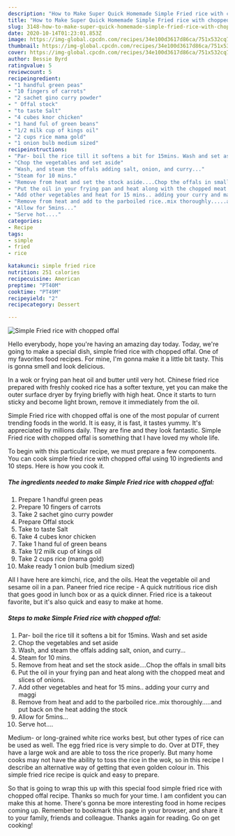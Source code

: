 ```yaml
---
description: "How to Make Super Quick Homemade Simple Fried rice with chopped offal"
title: "How to Make Super Quick Homemade Simple Fried rice with chopped offal"
slug: 3148-how-to-make-super-quick-homemade-simple-fried-rice-with-chopped-offal
date: 2020-10-14T01:23:01.853Z
image: https://img-global.cpcdn.com/recipes/34e100d3617d86ca/751x532cq70/simple-fried-rice-with-chopped-offal-recipe-main-photo.jpg
thumbnail: https://img-global.cpcdn.com/recipes/34e100d3617d86ca/751x532cq70/simple-fried-rice-with-chopped-offal-recipe-main-photo.jpg
cover: https://img-global.cpcdn.com/recipes/34e100d3617d86ca/751x532cq70/simple-fried-rice-with-chopped-offal-recipe-main-photo.jpg
author: Bessie Byrd
ratingvalue: 5
reviewcount: 5
recipeingredient:
- "1 handful green peas"
- "10 fingers of carrots"
- "2 sachet gino curry powder"
- " Offal stock"
- "to taste Salt"
- "4 cubes knor chicken"
- "1 hand ful of green beans"
- "1/2 milk cup of kings oil"
- "2 cups rice mama gold"
- "1 onion bulb medium sized"
recipeinstructions:
- "Par- boil the rice till it softens a bit for 15mins. Wash and set aside"
- "Chop the vegetables and set aside"
- "Wash, and steam the offals adding salt, onion, and curry..."
- "Steam for 10 mins."
- "Remove from heat and set the stock aside....Chop the offals in small bits"
- "Put the oil in your frying pan and heat along with the chopped meat and slices of onions."
- "Add other vegetables and heat for 15 mins.. adding your curry and maggi"
- "Remove from heat and add to the parboiled rice..mix thoroughly.....and put back on the heat adding the stock"
- "Allow for 5mins..."
- "Serve hot...."
categories:
- Recipe
tags:
- simple
- fried
- rice

katakunci: simple fried rice 
nutrition: 251 calories
recipecuisine: American
preptime: "PT40M"
cooktime: "PT49M"
recipeyield: "2"
recipecategory: Dessert

---
```



![Simple Fried rice with chopped offal](https://img-global.cpcdn.com/recipes/34e100d3617d86ca/751x532cq70/simple-fried-rice-with-chopped-offal-recipe-main-photo.jpg)

Hello everybody, hope you're having an amazing day today. Today, we're going to make a special dish, simple fried rice with chopped offal. One of my favorites food recipes. For mine, I'm gonna make it a little bit tasty. This is gonna smell and look delicious.

In a wok or frying pan heat oil and butter until very hot. Chinese fried rice prepared with freshly cooked rice has a softer texture, yet you can make the outer surface dryer by frying briefly with high heat. Once it starts to turn sticky and become light brown, remove it immediately from the oil.

Simple Fried rice with chopped offal is one of the most popular of current trending foods in the world. It is easy, it is fast, it tastes yummy. It's appreciated by millions daily. They are fine and they look fantastic. Simple Fried rice with chopped offal is something that I have loved my whole life.


To begin with this particular recipe, we must prepare a few components. You can cook simple fried rice with chopped offal using 10 ingredients and 10 steps. Here is how you cook it.

<!--inarticleads1-->

##### The ingredients needed to make Simple Fried rice with chopped offal:

1. Prepare 1 handful green peas
1. Prepare 10 fingers of carrots
1. Take 2 sachet gino curry powder
1. Prepare  Offal stock
1. Take to taste Salt
1. Take 4 cubes knor chicken
1. Take 1 hand ful of green beans
1. Take 1/2 milk cup of kings oil
1. Take 2 cups rice (mama gold)
1. Make ready 1 onion bulb (medium sized)


All I have here are kimchi, rice, and the oils. Heat the vegetable oil and sesame oil in a pan. Paneer fried rice recipe - A quick nutritious rice dish that goes good in lunch box or as a quick dinner. Fried rice is a takeout favorite, but it&#39;s also quick and easy to make at home. 

<!--inarticleads2-->

##### Steps to make Simple Fried rice with chopped offal:

1. Par- boil the rice till it softens a bit for 15mins. Wash and set aside
1. Chop the vegetables and set aside
1. Wash, and steam the offals adding salt, onion, and curry...
1. Steam for 10 mins.
1. Remove from heat and set the stock aside....Chop the offals in small bits
1. Put the oil in your frying pan and heat along with the chopped meat and slices of onions.
1. Add other vegetables and heat for 15 mins.. adding your curry and maggi
1. Remove from heat and add to the parboiled rice..mix thoroughly.....and put back on the heat adding the stock
1. Allow for 5mins...
1. Serve hot....


Medium- or long-grained white rice works best, but other types of rice can be used as well. The egg fried rice is very simple to do. Over at DTF, they have a large wok and are able to toss the rice properly. But many home cooks may not have the ability to toss the rice in the wok, so in this recipe I describe an alternative way of getting that even golden colour in. This simple fried rice recipe is quick and easy to prepare. 

So that is going to wrap this up with this special food simple fried rice with chopped offal recipe. Thanks so much for your time. I am confident you can make this at home. There's gonna be more interesting food in home recipes coming up. Remember to bookmark this page in your browser, and share it to your family, friends and colleague. Thanks again for reading. Go on get cooking!
